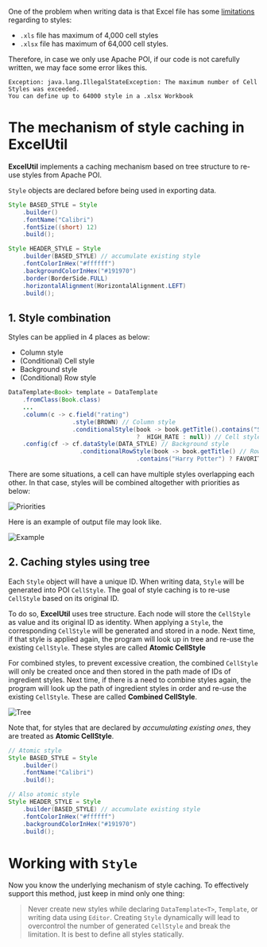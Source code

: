 One of the problem when writing data is that Excel file has some [limitations](http://poi.apache.org/apidocs/dev/org/apache/poi/ss/SpreadsheetVersion.html#EXCEL97) regarding to styles:
- `.xls` file has maximum of 4,000 cell styles
- `.xlsx` file has maximum of 64,000 cell styles.

Therefore, in case we only use Apache POI, if our code is not carefully written, we may face some error likes this.
```
Exception: java.lang.IllegalStateException: The maximum number of Cell Styles was exceeded.
You can define up to 64000 style in a .xlsx Workbook
```

# The mechanism of style caching in **ExcelUtil**

**ExcelUtil** implements a caching mechanism based on tree structure to re-use styles from Apache POI.

`Style` objects are declared before being used in exporting data.

```java
Style BASED_STYLE = Style
    .builder()
    .fontName("Calibri")
    .fontSize((short) 12)
    .build();

Style HEADER_STYLE = Style
    .builder(BASED_STYLE) // accumulate existing style
    .fontColorInHex("#ffffff")
    .backgroundColorInHex("#191970")
    .border(BorderSide.FULL)
    .horizontalAlignment(HorizontalAlignment.LEFT)
    .build();
```

## 1. Style combination

Styles can be applied in 4 places as below:
- Column style 
- (Conditional) Cell style
- Background style
- (Conditional) Row style

```java
DataTemplate<Book> template = DataTemplate
    .fromClass(Book.class)
    ...
    .column(c -> c.field("rating")
                  .style(BROWN) // Column style
                  .conditionalStyle(book -> book.getTitle().contains("Sorcerer's")
                                    ?  HIGH_RATE : null)) // Cell style
    .config(cf -> cf.dataStyle(DATA_STYLE) // Background style
                    .conditionalRowStyle(book -> book.getTitle() // Row style
                                    .contains("Harry Potter") ? FAVORITE_ONE : null));
```

There are some situations, a cell can have multiple styles overlapping each other. In that case, styles will be combined altogether with priorities as below:

![Priorities](https://github.com/nambach/ExcelUtil/blob/master/wiki/img/style-priority.png)

Here is an example of output file may look like.

![Example](https://github.com/nambach/ExcelUtil/blob/master/wiki/img/style-priority-example.png)

## 2. Caching styles using tree

Each `Style` object will have a unique ID. When writing data, `Style` will be generated into POI `CellStyle`. The goal of style caching is to re-use `CellStyle` based on its original ID.

To do so, **ExcelUtil** uses tree structure. Each node will store the `CellStyle` as value and its original ID as identity. When applying a `Style`, the corresponding `CellStyle` will be generated and stored in a node. Next time, if that style is applied again, the program will look up in tree and re-use the existing `CellStyle`. These styles are called **Atomic CellStyle**

For combined styles, to prevent excessive creation, the combined `CellStyle` will only be created once and then stored in the path made of IDs of ingredient styles. Next time, if there is a need to combine styles again, the program will look up the path of ingredient styles in order and re-use the existing `CellStyle`. These are called **Combined CellStyle**.

![Tree](https://github.com/nambach/ExcelUtil/blob/master/wiki/img/style-tree.png)

Note that, for styles that are declared by *accumulating existing ones*, they are treated as **Atomic CellStyle**.

```java
// Atomic style
Style BASED_STYLE = Style
    .builder()
    .fontName("Calibri")
    .build();

// Also atomic style
Style HEADER_STYLE = Style
    .builder(BASED_STYLE) // accumulate existing style
    .fontColorInHex("#ffffff")
    .backgroundColorInHex("#191970")
    .build();
```

# Working with `Style`

Now you know the underlying mechanism of style caching. To effectively support this method, just keep in mind only one thing:

> Never create new styles while declaring `DataTemplate<T>`, `Template`, or writing data using `Editor`. Creating `Style` dynamically will lead to overcontrol the number of generated `CellStyle` and break the limitation. It is best to define all styles statically.